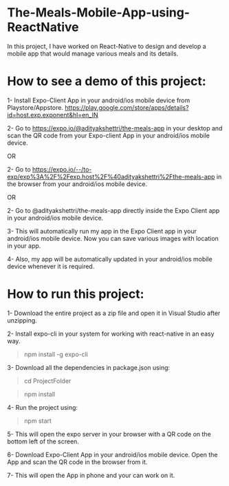 # The-Meals-Mobile-App-using-ReactNative
In this project, I have worked on React-Native to design and develop a mobile app that would manage various meals and its details.


# How to see a demo of this project:

1- Install Expo-Client App in your android/ios mobile device from Playstore/Appstore.
https://play.google.com/store/apps/details?id=host.exp.exponent&hl=en_IN

2- Go to https://expo.io/@adityakshettri/the-meals-app in your desktop and scan the QR code from your Expo-client App in your android/ios mobile device.

OR

2- Go to https://expo.io/--/to-exp/exp%3A%2F%2Fexp.host%2F%40adityakshettri%2Fthe-meals-app in the browser from your android/ios mobile device.

OR

2- Go to @adityakshettri/the-meals-app directly inside the Expo Client app in your android/ios mobile device.

3- This will automatically run my app in the Expo Client app in your android/ios mobile device. Now you can save various images with location in your app. 

4- Also, my app will be automatically updated in your android/ios mobile device whenever it is required.

# How to run this project:

1- Download the entire project as a zip file and open it in Visual Studio after unzipping.

2- Install expo-cli in your system for working with react-native in an easy way.
> npm install -g expo-cli

3- Download all the dependencies in package.json using:
> cd ProjectFolder

> npm install

4- Run the project using:
> npm start

5- This will open the expo server in your browser with a QR code on the bottom left of the screen.

6- Download Expo-Client App in your android/ios mobile device. Open the App and scan the QR code in the browser from it.

7- This will open the App in phone and your can work on it.
